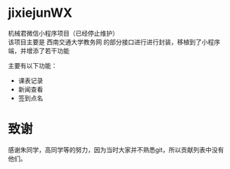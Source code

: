 # jixiejunWX
机械君微信小程序项目（已经停止维护）  
该项目主要是 西南交通大学教务网 的部分接口进行进行封装，移植到了小程序端，并增添了若干功能

主要有以下功能：
- 课表记录
- 新闻查看
- 签到点名

# 致谢
感谢朱同学，高同学等的努力，因为当时大家并不熟悉git，所以贡献列表中没有他们。

